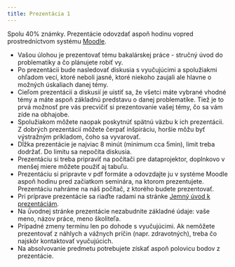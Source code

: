 ```yaml
---
title: Prezentácia 1
---
```


Spolu 40% známky. Prezentácie odovzdať aspoň hodinu vopred
prostredníctvom systému [Moodle](https://moodle.uniba.sk/mod/assign/view.php?id=40952).
<!--
[DAV+BIN](https://moodle.uniba.sk/mod/assign/view.php?id=94795).
-->

  - Vašou úlohou je prezentovať tému bakalárskej práce - stručný úvod do
    problematiky a čo plánujete robiť vy.
  - Po prezentácii bude nasledovať diskusia s vyučujúcimi a spolužiakmi
    ohľadom vecí, ktoré neboli jasné, ktoré niekoho zaujali ale hlavne o
    možných úskaliach danej témy.
  - Cieľom prezentácií a diskusií je uistiť sa, že všetci máte vybrané
    vhodné témy a máte aspoň základnú predstavu o danej problematike.
    Tiež je to prvá možnosť pre vás precvičiť si prezentovanie vašej
    témy, čo sa vám zíde na obhajobe.
  - Spolužiakom môžete naopak poskytnúť spätnú väzbu k ich prezentácii.
    Z dobrých prezentácií môžete čerpať inšpiráciu, horšie môžu byť
    výstražným príkladom, čoho sa vyvarovať.
  - Dĺžka prezentácie je najviac 8 minút (minimum cca 5min), limit treba
    dodržať. Do limitu sa nepočíta diskusia.
  - Prezentáciu si treba pripraviť na počítači pre dataprojektor,
    doplnkovo v menšej miere môžete použiť aj tabuľu.
  - Prezentáciu si pripravte v pdf formáte a odovzdajte ju v systéme
    Moodle aspoň hodinu pred začiatkom seminára, na ktorom prezentujete.
    Prezentáciu nahráme na náš počítač, z ktorého budete prezentovať.
  - Pri príprave prezentácie sa riaďte radami na stránke [Jemný úvod k
    prezentáciám](./Jemný_úvod_k_prezentáciám.md).
  - Na ǘvodnej stránke prezentácie nezabudnite základné údaje: vaše
    meno, názov práce, meno školiteľa.
  - Prípadné zmeny termínu len po dohode s vyučujúcimi. Ak nemôžete
    prezentovať z náhlych a vážnych príčin (napr. zdravotných), treba čo
    najskôr kontaktovať vyučujúcich.
  - Na absolvovanie predmetu potrebujete získať aspoň polovicu bodov z
    prezentácie.

